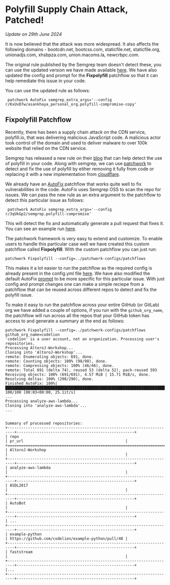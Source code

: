 # Polyfill Supply Chain Attack, Patched!

_Update on 29th June 2024_

It is now believed that the attack was more widespread. It also affects the following domains - bootcdn.net, bootcss.com, staticfile.net, staticfile.org, unionadjs.com, xhsbpza.com, union.macoms.la, newcrbpc.com. 

The original rule published by the Semgrep team doesn't detect these, you can use the updated version we have made available [here](https://semgrep.dev/playground/r/KxUvD7w/asankhaya_personal_org.polyfill-compromise-copy). We have also updated the config and prompt for the **Fixpolyfill** patchflow so that it can help remediate this issue in your code. 

You can use the updated rule as follows:

```
 patchwork AutoFix semgrep_extra_args='--config r/KxUvD7w/asankhaya_personal_org.polyfill-compromise-copy' 
```

## Fixpolyfill Patchflow
Recently, there has been a supply chain attack on the CDN service, polyfill.io, that was delivering malicious JavaScript code. A malicious actor took control
of the domain and used to deliver malware to over 100k website that relied on the CDN service. 

Semgrep has released a new rule on their [blog](https://semgrep.dev/blog/2024/protect-your-code-from-the-polyfill-supply-chain-attack) that can help detect the use of polyfill in your code. Along with semgrep, we can use [patchwork](hhttps://github.com/patched-codes/patchwork) to detect and fix the use of polyfill by either removing it fully from code or replacing it with a new implementation from [cloudflare](https://blog.cloudflare.com/polyfill-io-now-available-on-cdnjs-reduce-your-supply-chain-risk).

We already have an [AutoFix](https://github.com/patched-codes/patchwork/blob/main/patchwork/patchflows/AutoFix/README.md) patchflow that works quite well
to fix vulnerabilities in the code. AutoFix uses Semgrep OSS to scan the repo for issues. We can pass the new rule as an extra argument to the patchflow to detect this particular issue as follows:

```
 patchwork AutoFix semgrep_extra_args='--config r/3qUkGp2/semgrep.polyfill-compromise' 
```

This will detect the fix and automatically generate a pull request that fixes it. You can see an example run [here](https://github.com/codelion/example-python/pull/48).

The patchwork framework is very easy to extend and customize. To enable users to handle this particular case well we have created this custom patchflow called **Fixpolyfill**. With the custom patchflow you can just run:

```
patchwork Fixpolyfill --config=../patchwork-configs/patchflows
```

This makes it a lot easier to run the patchflow as the required config is already present in the config.yml file [here](https://github.com/patched-codes/patchwork-configs/blob/main/patchflows/Fixpolyfill/config.yml#L6). We have also modified the default AutoFix [prompt](https://github.com/patched-codes/patchwork-configs/blob/main/patchflows/Fixpolyfill/prompt.json) to be more specific for this particular issue. With just config and prompt changes one can make a simple reciepe from a patchflow that can be reused across different repos to detect and fix the polyfill issue.

To make it easy to run the patchflow across your entire GitHub (or GitLab) org we have added a couple of options, if you run with the `github_org_name`, the patchflow will run across all the repos that your GitHub token has access to and generate a summary at the end as follows:

```
patchwork Fixpolyfill --config=../patchwork-configs/patchflows github_org_name=codelion
'codelion' is a user account, not an organization. Processing user's repositories.
Processing AltoroJ-Workshop...
Cloning into 'AltoroJ-Workshop'...
remote: Enumerating objects: 691, done.
remote: Counting objects: 100% (98/98), done.
remote: Compressing objects: 100% (46/46), done.
remote: Total 691 (delta 74), reused 53 (delta 52), pack-reused 593
Receiving objects: 100% (691/691), 4.57 MiB | 15.71 MiB/s, done.
Resolving deltas: 100% (290/290), done.
Finished AutoFix: 100%|█████████████████████████████████████████████████████████████████████████████████████████████████████████▉| 100/100 [00:03<00:00, 25.1it/s]
...
Processing analyze-aws-lambda...
Cloning into 'analyze-aws-lambda'...
...


Summary of processed repositories:
+-------------------------------------------------------------------------+----------------------------------------------------+
| repo                                                                    | pr_url                                             |
+=========================================================================+====================================================+
| AltoroJ-Workshop                                                        |                                                    |
+-------------------------------------------------------------------------+----------------------------------------------------+
| analyze-aws-lambda                                                      |                                                    |
+-------------------------------------------------------------------------+----------------------------------------------------+
| ASDL2017                                                                |                                                    |
+-------------------------------------------------------------------------+----------------------------------------------------+
| AutoBot                                                                 |                                                    |
+-------------------------------------------------------------------------+----------------------------------------------------+
| ...
+-------------------------------------------------------------------------+----------------------------------------------------+
| example-python                                                          | https://github.com/codelion/example-python/pull/48 |
+-------------------------------------------------------------------------+----------------------------------------------------+
| faststream                                                              |                                                    |
+-------------------------------------------------------------------------+----------------------------------------------------+
|...
+-------------------------------------------------------------------------+----------------------------------------------------+
```
